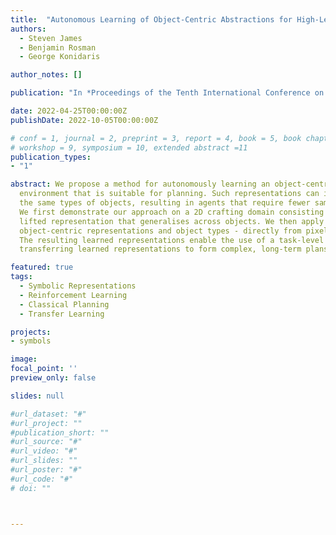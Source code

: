 ```yaml
---
title:  "Autonomous Learning of Object-Centric Abstractions for High-Level Planning"
authors:
  - Steven James
  - Benjamin Rosman
  - George Konidaris

author_notes: []

publication: "In *Proceedings of the Tenth International Conference on Learning Representations*"

date: 2022-04-25T00:00:00Z
publishDate: 2022-10-05T00:00:00Z

# conf = 1, journal = 2, preprint = 3, report = 4, book = 5, book chapter = 6, thesis = 7, patent = 9
# workshop = 9, symposium = 10, extended abstract =11
publication_types:
- "1"

abstract: We propose a method for autonomously learning an object-centric representation of a continuous and high-dimensional
  environment that is suitable for planning. Such representations can immediately be transferred between tasks that share
  the same types of objects, resulting in agents that require fewer samples to learn a model of a new task. 
  We first demonstrate our approach on a 2D crafting domain consisting of numerous objects where the agent learns a compact, 
  lifted representation that generalises across objects. We then apply it to a series of Minecraft tasks to learn
  object-centric representations and object types - directly from pixel data - that can be leveraged to solve new tasks quickly. 
  The resulting learned representations enable the use of a task-level planner, resulting in an agent capable of
  transferring learned representations to form complex, long-term plans.

featured: true
tags:
  - Symbolic Representations
  - Reinforcement Learning
  - Classical Planning
  - Transfer Learning

projects:
- symbols

image:
focal_point: ''
preview_only: false

slides: null

#url_dataset: "#"
#url_project: ""
#publication_short: ""
#url_source: "#"
#url_video: "#"
#url_slides: ""
#url_poster: "#"
#url_code: "#"
# doi: ""



---
```

